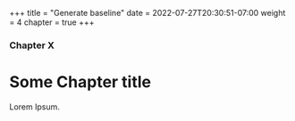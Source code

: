 +++
title = "Generate baseline"
date = 2022-07-27T20:30:51-07:00
weight = 4
chapter = true
+++

### Chapter X

# Some Chapter title

Lorem Ipsum.
